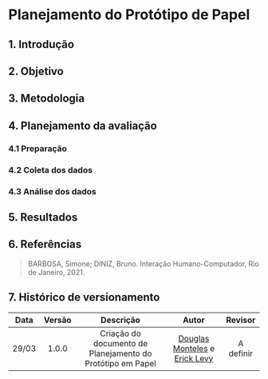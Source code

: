 # Planejamento do Protótipo de Papel 

## 1. Introdução

<p align="justify">
  
</p>

## 2. Objetivo

<p align="justify">
  
</p>

## 3. Metodologia

<p align="justify">
  
</p>

## 4. Planejamento da avaliação

<p align="justify">
  
</p>

### 4.1 Preparação

<p align="justify">
  
</p>

### 4.2 Coleta dos dados

<p align="justify">
  
</p>

### 4.3 Análise dos dados

<p align="justify">
  
</p>

## 5. Resultados

<p align="justify">
  
</p>

## 6. Referências
 
> BARBOSA, Simone; DINIZ, Bruno. Interação Humano-Computador, Rio de Janeiro, 2021.

## 7. Histórico de versionamento
 
| Data  | Versão | Descrição | Autor | Revisor |
| :---: | :----: | :-------: | :---: | :-----: |
| 29/03 | 1.0.0  | Criação do documento de Planejamento do Protótipo em Papel | [Douglas Monteles](https://github.com/DouglasMonteles) e [Erick Levy](https://github.com/ErickLevy) | A definir |
